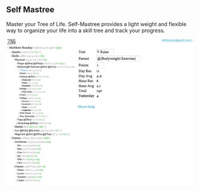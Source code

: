 ## Self Mastree

Master your Tree of Life. Self-Mastree provides a light weight and flexible way to organize your life into a skill tree and track your progress.

![screen shot](screenshot.png)
